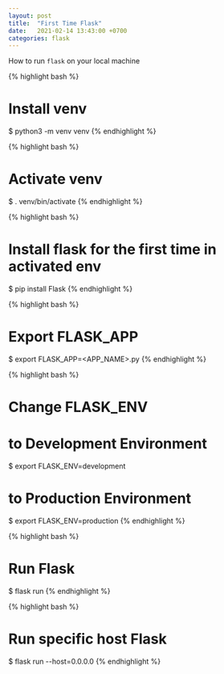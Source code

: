 ```yaml
---
layout: post
title:  "First Time Flask"
date:   2021-02-14 13:43:00 +0700
categories: flask
---
```


How to run `flask` on your local machine

{% highlight bash %}
# Install venv
$ python3 -m venv venv
{% endhighlight %}

{% highlight bash %}
# Activate venv
$ . venv/bin/activate
{% endhighlight %}

{% highlight bash %}
# Install flask for the first time in activated env
$ pip install Flask
{% endhighlight %}

<!-- {% highlight bash %}
# Deactivate venv
deactivate
{% endhighlight %} -->

{% highlight bash %}
# Export FLASK_APP
$ export FLASK_APP=<APP_NAME>.py
{% endhighlight %}

{% highlight bash %}
# Change FLASK_ENV

# to Development Environment
$ export FLASK_ENV=development

# to Production Environment
$ export FLASK_ENV=production
{% endhighlight %}

{% highlight bash %}
# Run Flask
$ flask run
{% endhighlight %}

{% highlight bash %}
# Run specific host Flask
$ flask run --host=0.0.0.0
{% endhighlight %}

